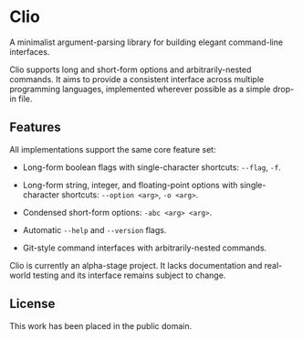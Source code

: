 
# Clio

A minimalist argument-parsing library for building elegant command-line interfaces.

Clio supports long and short-form options and arbitrarily-nested commands. It aims to provide a consistent interface across multiple programming languages, implemented wherever possible as a simple drop-in file.


## Features

All implementations support the same core feature set:

* Long-form boolean flags with single-character shortcuts: `--flag`, `-f`.

* Long-form string, integer, and floating-point options with
  single-character shortcuts: `--option <arg>`, `-o <arg>`.

* Condensed short-form options: `-abc <arg> <arg>`.

* Automatic `--help` and `--version` flags.

* Git-style command interfaces with arbitrarily-nested commands.

Clio is currently an alpha-stage project. It lacks documentation and real-world testing and its interface remains subject to change.


## License

This work has been placed in the public domain.
